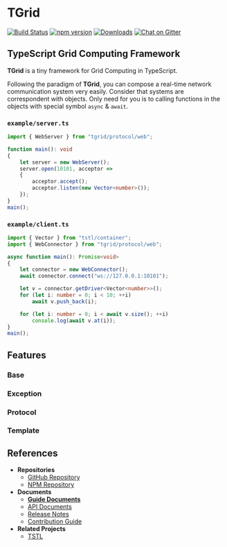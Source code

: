 # TGrid
[![Build Status](https://travis-ci.org/samchon/tgrid.svg?branch=master)](https://travis-ci.org/samchon/tgrid)
[![npm version](https://badge.fury.io/js/tgrid.svg)](https://www.npmjs.com/package/tgrid)
[![Downloads](https://img.shields.io/npm/dm/tgrid.svg)](https://www.npmjs.com/package/tgrid)
[![Chat on Gitter](https://badges.gitter.im/samchon/grid.svg)](https://gitter.im/samchon/framework?utm_source=badge&utm_medium=badge&utm_campaign=pr-badge&utm_content=badge)

## TypeScript Grid Computing Framework
**TGrid** is a tiny framework for Grid Computing in TypeScript. 

Following the paradigm of **TGrid**, you can compose a real-time network communication system very easily. Consider that systems are correspondent with objects. Only need for you is to calling functions in the objects with special symbol `async` & `await`.

### `example/server.ts`
```typescript
import { WebServer } from "tgrid/protocol/web";

function main(): void
{
    let server = new WebServer();
    server.open(10101, acceptor =>
    {
        acceptor.accept();
        acceptor.listen(new Vector<number>());
    });
}
main();
```

### `example/client.ts`
```typescript
import { Vector } from "tstl/container";
import { WebConnector } from "tgrid/protocol/web";

async function main(): Promise<void>
{
    let connector = new WebConnector();
    await connector.connect("ws://127.0.0.1:10101");

    let v = connector.getDriver<Vector<number>>();
    for (let i: number = 0; i < 10; ++i)
        await v.push_back(i);

    for (let i: number = 0; i < await v.size(); ++i)
        console.log(await v.at(i));
}
main();
```




## Features
### Base
### Exception
### Protocol
### Template




## References
- **Repositories**
  - [GitHub Repository](https://github.com/samchon/tgrid)
  - [NPM Repository](https://www.npmjs.com/package/tgrid)
- **Documents**
  - [**Guide Documents**](https://github.com/samchon/tgrid/wiki)
  - [API Documents](http://samchon.github.io/tgrid/api)
  - [Release Notes](https://github.com/samchon/tgrid/releases)
  - [Contribution Guide](https://github.com/samchon/tgrid/blob/master/CONTRIBUTING.md)
- **Related Projects**
  - [TSTL](https://github.com/samchon/tstl)